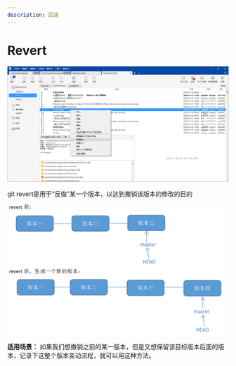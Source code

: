 ```yaml
---
description: 回滚
---
```


# Revert

![](<../../.gitbook/assets/批注 2020-07-30 094501.png>)

git revert是用于“反做”某一个版本，以达到撤销该版本的修改的目的

![](../../.gitbook/assets/aHR0cDovL2ltZy5ibG9nLmNzZG4ubmV0LzIwMTgwNDE0MjA1ODE2MTg4.jpg)

&#x20;**适用场景：** 如果我们想撤销之前的某一版本，但是又想保留该目标版本后面的版本，记录下这整个版本变动流程，就可以用这种方法。
